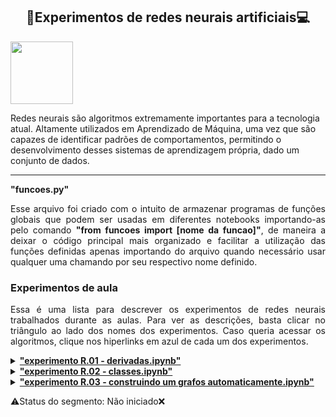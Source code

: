 <h2 align="center"> 🧠Experimentos de redes neurais artificiais💻 </h2>

<img src="https://user-images.githubusercontent.com/107013536/225460843-633e8f40-683f-4d8f-a420-c627d1d0a459.png" width="100" hight="100">

Redes neurais são algoritmos extremamente importantes para a tecnologia atual. Altamente utilizados em Aprendizado de Máquina, uma vez que são capazes de identificar padrões de comportamentos, permitindo o desenvolvimento desses sistemas de aprendizagem própria, dado um conjunto de dados.

<hr>

<summary><b>"funcoes.py"</b></summary>
<p align="justify">
Esse arquivo foi criado com o intuito de armazenar programas de funções globais que podem ser usadas em diferentes notebooks importando-as pelo comando <b>"from funcoes import [nome da funcao]"</b>, de maneira a deixar o código principal mais organizado e facilitar a utilização das funções definidas apenas importando do arquivo quando necessário usar qualquer uma chamando por seu respectivo nome definido.
</p>

<h3> Experimentos de aula </h3>
<p align="justify">
Essa é uma lista para descrever os experimentos de redes neurais trabalhados durante as aulas. Para ver as descrições, basta clicar no triângulo ao lado dos nomes dos experimentos. Caso queria acessar os algoritmos, clique nos hiperlinks em azul de cada um dos experimentos.
</p>

<details><summary><b><a href="">"experimento R.01 - derivadas.ipynb"</a></b></summary>
<p align="justify">
O primeiro experimento ainda não foi feito.
</p>
</details>

<details><summary><b><a href="">"experimento R.02 - classes.ipynb"</a></b></summary>
<p align="justify">

</p>
</details>

<details><summary><b><a href="">"experimento R.03 - construindo um grafos automaticamente.ipynb"</a></b></summary>
<p align="justify">

</p>
</details>

⚠️Status do segmento: Não iniciado❌
